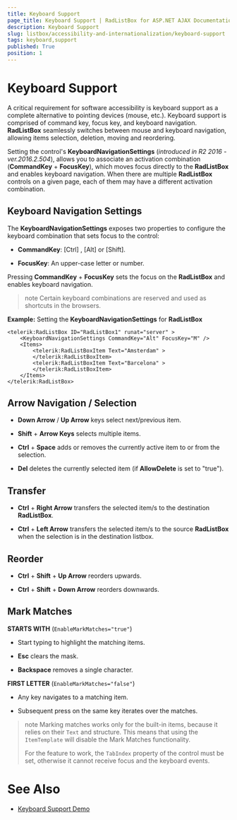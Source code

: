 ```yaml
---
title: Keyboard Support
page_title: Keyboard Support | RadListBox for ASP.NET AJAX Documentation
description: Keyboard Support
slug: listbox/accessibility-and-internationalization/keyboard-support
tags: keyboard,support
published: True
position: 1
---
```


# Keyboard Support

A critical requirement for software accessibility is keyboard support as a complete alternative to pointing devices (mouse, etc.). Keyboard support is comprised of command key, focus key, and keyboard navigation. **RadListBox** seamlessly switches between mouse and keyboard navigation, allowing items selection, deletion, moving and reordering.

Setting the control's **KeyboardNavigationSettings** (*introduced in R2 2016 - ver.2016.2.504*), allows you to associate an activation combination (**CommandKey** + **FocusKey**), which moves focus directly to the **RadListBox** and enables keyboard navigation. When there are multiple **RadListBox** controls on a given page, each of them may have a different activation combination.

## Keyboard Navigation Settings

The **KeyboardNavigationSettings** exposes two properties to configure the keyboard combination that sets focus to the control:

* **CommandKey**: [Ctrl] , [Alt] or [Shift].

* **FocusKey**: An upper-case letter or number.

Pressing **CommandKey** + **FocusKey** sets the focus on the **RadListBox** and enables keyboard navigation.

>note Certain keyboard combinations are reserved and used as shortcuts in the browsers.
>

**Example:** Setting the **KeyboardNavigationSettings** for **RadListBox**

````ASPNET
<telerik:RadListBox ID="RadListBox1" runat="server" >
	<KeyboardNavigationSettings CommandKey="Alt" FocusKey="M" />
	<Items>
		<telerik:RadListBoxItem Text="Amsterdam" >
		</telerik:RadListBoxItem>
		<telerik:RadListBoxItem Text="Barcelona" >
		</telerik:RadListBoxItem>
	</Items>
</telerik:RadListBox>
````


## Arrow Navigation / Selection

* **Down Arrow** / **Up Arrow** keys select next/previous item.

* **Shift** + **Arrow Keys** selects multiple items.

* **Ctrl** + **Space** adds or removes the currently active item to or from the selection.

* **Del** deletes the currently selected item (if **AllowDelete** is set to "true").

## Transfer

* **Ctrl** + **Right Arrow** transfers the selected item/s to the destination **RadListBox**.

* **Ctrl** + **Left Arrow** transfers the selected item/s to the source **RadListBox** when the selection is in the destination listbox.

## Reorder

* **Ctrl** + **Shift** + **Up Arrow** reorders upwards.

* **Ctrl** + **Shift** + **Down Arrow** reorders downwards.

## Mark Matches

**STARTS WITH** (`EnableMarkMatches="true"`)

* Start typing to highlight the matching items.

* **Esc** clears the mask.

* **Backspace** removes a single character.

**FIRST LETTER** (`EnableMarkMatches="false"`)

* Any key navigates to a matching item.

* Subsequent press on the same key iterates over the matches.

>note Marking matches works only for the built-in items, because it relies on their `Text` and structure. This means that using the `ItemTemplate` will disable the Mark Matches functionality.
>
> For the feature to work, the `TabIndex` property of the control must be set, otherwise it cannot receive focus and the keyboard events.



# See Also

 * [Keyboard Support Demo](http://demos.telerik.com/aspnet-ajax/listbox/examples/functionality/keyboardsupport/defaultcs.aspx)
